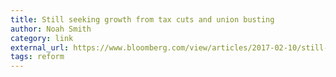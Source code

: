 ```yaml
---
title: Still seeking growth from tax cuts and union busting
author: Noah Smith
category: link
external_url: https://www.bloomberg.com/view/articles/2017-02-10/still-seeking-growth-from-tax-cuts-and-union-busting
tags: reform
---
```

